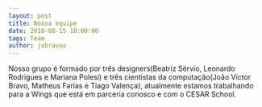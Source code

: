 ```yaml
---
layout: post
title: Nossa equipe
date: 2018-08-15 18:00:00
tags: Team
author: jvbravoo
---
```


<p> Nosso grupo é formado por três designers(Beatriz Sérvio, Leonardo Rodrigues e Mariana Polesi) e três cientistas da computação(João Victor Bravo, Matheus Farias e Tiago Valença), atualmente estamos trabalhando para a Wings que está em parceria conosco e com o CESAR School.</p>

